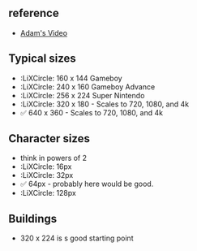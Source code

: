 ## reference
- [Adam's Video](dXDD6EkkcX_hWT)

## Typical sizes
- :LiXCircle: 160 x 144 Gameboy
- :LiXCircle: 240 x 160 Gameboy Advance
- :LiXCircle: 256 x 224 Super Nintendo
- :LiXCircle: 320 x 180 - Scales to 720, 1080, and 4k
- ✅ 640 x 360 - Scales to 720, 1080, and 4k

## Character sizes
- think in powers of 2
- :LiXCircle: 16px 
- :LiXCircle: 32px
- ✅ 64px - probably here would be good. 
- :LiXCircle: 128px 

## Buildings
- 320 x 224 is s good starting point
